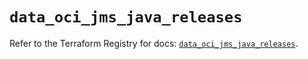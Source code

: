 # `data_oci_jms_java_releases`

Refer to the Terraform Registry for docs: [`data_oci_jms_java_releases`](https://registry.terraform.io/providers/oracle/oci/6.18.0/docs/data-sources/jms_java_releases).

